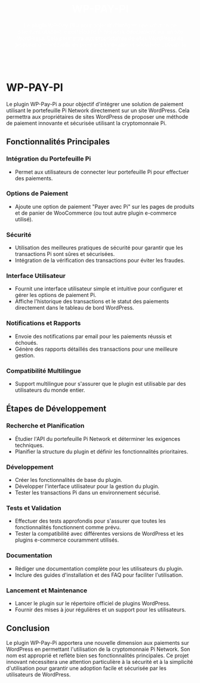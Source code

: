 <div style="position: relative; text-align: center; color: white; padding: 20px;">
  <!-- Image de fond avec opacité -->
  <div style="
    background-image: url('/wp-pay-pi.png');
    background-size: cover;
    background-position: center;
    position: absolute;
    top: 0; bottom: 0; left: 0; right: 0;
    opacity: 0.3; /* Ajuster l'opacité */
    z-index: -1;
  "></div>
  
  <!-- Contenu -->
  <h1>WP-PAY-PI</h1>
  <p>Le plugin WP-Pay-Pi a pour objectif d'intégrer une solution de paiement utilisant le portefeuille Pi Network directement sur un site WordPress. Cela permettra aux propriétaires de sites WordPress de proposer une méthode de paiement innovante et sécurisée utilisant la cryptomonnaie Pi.</p>
</div>

# WP-PAY-PI
Le plugin WP-Pay-Pi a pour objectif d'intégrer une solution de paiement utilisant le portefeuille Pi Network directement sur un site WordPress. Cela permettra aux propriétaires de sites WordPress de proposer une méthode de paiement innovante et sécurisée utilisant la cryptomonnaie Pi.

## Fonctionnalités Principales

### Intégration du Portefeuille Pi
- Permet aux utilisateurs de connecter leur portefeuille Pi pour effectuer des paiements.

### Options de Paiement
- Ajoute une option de paiement "Payer avec Pi" sur les pages de produits et de panier de WooCommerce (ou tout autre plugin e-commerce utilisé).

### Sécurité
- Utilisation des meilleures pratiques de sécurité pour garantir que les transactions Pi sont sûres et sécurisées.
- Intégration de la vérification des transactions pour éviter les fraudes.

### Interface Utilisateur
- Fournit une interface utilisateur simple et intuitive pour configurer et gérer les options de paiement Pi.
- Affiche l'historique des transactions et le statut des paiements directement dans le tableau de bord WordPress.

### Notifications et Rapports
- Envoie des notifications par email pour les paiements réussis et échoués.
- Génère des rapports détaillés des transactions pour une meilleure gestion.

### Compatibilité Multilingue
- Support multilingue pour s'assurer que le plugin est utilisable par des utilisateurs du monde entier.

## Étapes de Développement

### Recherche et Planification
- Étudier l'API du portefeuille Pi Network et déterminer les exigences techniques.
- Planifier la structure du plugin et définir les fonctionnalités prioritaires.

### Développement
- Créer les fonctionnalités de base du plugin.
- Développer l'interface utilisateur pour la gestion du plugin.
- Tester les transactions Pi dans un environnement sécurisé.

### Tests et Validation
- Effectuer des tests approfondis pour s'assurer que toutes les fonctionnalités fonctionnent comme prévu.
- Tester la compatibilité avec différentes versions de WordPress et les plugins e-commerce couramment utilisés.

### Documentation
- Rédiger une documentation complète pour les utilisateurs du plugin.
- Inclure des guides d'installation et des FAQ pour faciliter l'utilisation.

### Lancement et Maintenance
- Lancer le plugin sur le répertoire officiel de plugins WordPress.
- Fournir des mises à jour régulières et un support pour les utilisateurs.

## Conclusion

Le plugin WP-Pay-Pi apportera une nouvelle dimension aux paiements sur WordPress en permettant l'utilisation de la cryptomonnaie Pi Network. Son nom est approprié et reflète bien ses fonctionnalités principales. Ce projet innovant nécessitera une attention particulière à la sécurité et à la simplicité d'utilisation pour garantir une adoption facile et sécurisée par les utilisateurs de WordPress.
